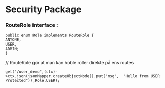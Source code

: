 # Security Package

### RouteRole interface :

````
public enum Role implements RouteRole {
ANYONE,
USER,
ADMIN;
}
````

// RouteRole gør at man kan koble roller direkte på ens routes
````
get("/user_demo",(ctx)->ctx.json(jsonMapper.createObjectNode().put("msg",  "Hello from USER Protected")),Role.USER);
````

